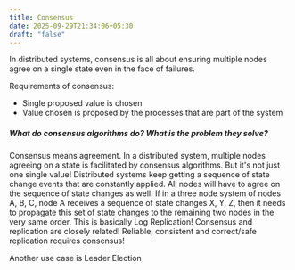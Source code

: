 ```yaml
---
title: Consensus
date: 2025-09-29T21:34:06+05:30
draft: "false"
---
```

In distributed systems, consensus is all about ensuring multiple nodes agree on a single state even in the face of failures.

Requirements of consensus:
* Single proposed value is chosen
* Value chosen is proposed by the processes that are part of the system
##### **What do consensus algorithms do? What is the problem they solve?**
Consensus means agreement. In a distributed system, multiple nodes agreeing on a state is facilitated by consensus algorithms. But it's not just one single value! Distributed systems keep getting a sequence of state change events that are constantly applied. All nodes will have to agree on the sequence of state changes as well. If in a three node system of nodes A, B, C, node A receives a sequence of state changes X, Y, Z, then it needs to propagate this set of state changes to the remaining two nodes in the very same order. This is basically Log Replication! 
Consensus and replication are closely related! Reliable, consistent and correct/safe replication requires consensus!

Another use case is Leader Election


